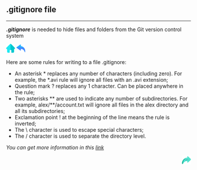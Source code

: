 ## .gitignore file

***

***.gitignore*** is needed to hide files and folders from the Git version control system

[![home.png](./img/home.png)](./README.md) 
[![back.png](./img/back.png)](./elementary.md) 

Here are some rules for writing to a file .gitignore:

- An asterisk * replaces any number of characters (including zero). For example, the *.avi rule will ignore all files with an .avi extension;
- Question mark ? replaces any 1 character. Can be placed anywhere in the rule;
- Two asterisks ** are used to indicate any number of subdirectories. For example, alex/**/account.txt will ignore all files in the alex directory and all its subdirectories;
- Exclamation point ! at the beginning of the line means the rule is inverted;
- The \ character is used to escape special characters;
- The / character is used to separate the directory level.

*You can get more information in this [link](https://github.com/github/gitignore)*

<div align="right">

[![next.png](./img/next.png)](./brainstorm.md)

</div>
